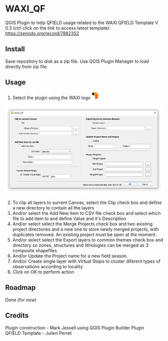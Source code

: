 # WAXI_QF
 QGIS Plugin to help QFIELD usage related to the WAXI QFIELD Template V 0.3 (ctrl click on the link to access latest template): https://zenodo.org/record/7882352 
 
## Install
Save repository to disk as a zip file. Use QGIS Plugin Manager to load directly from zip file.

## Usage
1. Select the plugin using the WAXI logo   ![waxi_icon](icon.png) 

 ![waxi_qf dialog](dialog.png) 

2. To clip all layers to surrent Canvas, select the Clip check box and define a new directory to contain all the layers
3. And/or select the Add New item to CSV file check box and select which file to add item to and define Value and it's Description
4. And/or select select the Merge Projects check box and two existing project directories and a new one to store newly merged projects, with duplicates removed. An existing project must be open at the moment.
5. And/or select select the Export layers to common themes check box and directory so zones, structures and lithologies can be merged as 3 composite shapefiles
6. And/or Update the Project name for a new field season.
7. And/or Create single layer with Virtual Stops to cluster diferent types of observations according to locality
8. Click on OK to perform action

## Roadmap

Done (for now)
   
## Credits    
Plugin construction - Mark Jessell using QGIS Plugin Builder Plugin    
QFIELD Template - Julien Perret    
